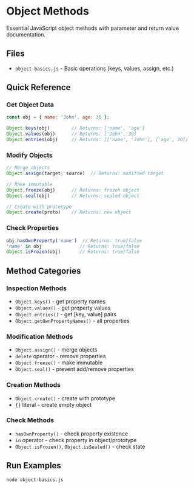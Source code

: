 # Object Methods

Essential JavaScript object methods with parameter and return value documentation.

## Files
- `object-basics.js` - Basic operations (keys, values, assign, etc.)

## Quick Reference

### Get Object Data
```javascript
const obj = { name: 'John', age: 30 };

Object.keys(obj)        // Returns: ['name', 'age']
Object.values(obj)      // Returns: ['John', 30]
Object.entries(obj)     // Returns: [['name', 'John'], ['age', 30]]
```

### Modify Objects
```javascript
// Merge objects
Object.assign(target, source)  // Returns: modified target

// Make immutable
Object.freeze(obj)      // Returns: frozen object
Object.seal(obj)        // Returns: sealed object

// Create with prototype
Object.create(proto)    // Returns: new object
```

### Check Properties
```javascript
obj.hasOwnProperty('name')  // Returns: true/false
'name' in obj              // Returns: true/false
Object.isFrozen(obj)       // Returns: true/false
```

## Method Categories

### **Inspection Methods**
- `Object.keys()` - get property names
- `Object.values()` - get property values  
- `Object.entries()` - get [key, value] pairs
- `Object.getOwnPropertyNames()` - all properties

### **Modification Methods**
- `Object.assign()` - merge objects
- `delete` operator - remove properties
- `Object.freeze()` - make immutable
- `Object.seal()` - prevent add/remove properties

### **Creation Methods**
- `Object.create()` - create with prototype
- `{}` literal - create empty object

### **Check Methods**
- `hasOwnProperty()` - check property existence
- `in` operator - check property in object/prototype
- `Object.isFrozen()`, `Object.isSealed()` - check state

## Run Examples
```bash
node object-basics.js
``` 